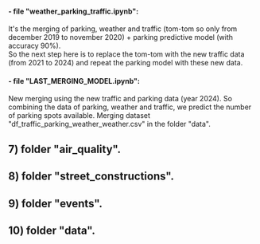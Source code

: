 #### - file "weather_parking_traffic.ipynb":  
It's the merging of parking, weather and traffic (tom-tom so only from december 2019 to november 2020) + parking predictive model (with accuracy 90%).  
So the next step here is to replace the tom-tom with the new traffic data (from 2021 to 2024) and repeat the parking model with these new data.


#### - file "LAST_MERGING_MODEL.ipynb":  
New merging using the new traffic and parking data (year 2024). So combining the data of parking, weather and traffic, we predict the number of parking spots available.
Merging dataset "df_traffic_parking_weather_weather.csv" in the folder "data".

 

## 7) folder "air_quality".

## 8) folder "street_constructions".

## 9) folder "events".

## 10) folder "data".



